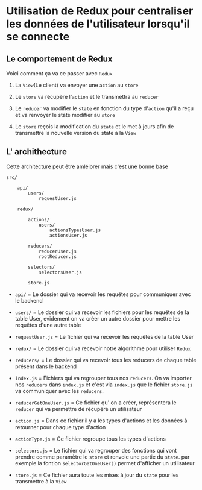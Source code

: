 # Utilisation de Redux pour centraliser les données de l'utilisateur lorsqu'il se connecte

## Le comportement de Redux

Voici comment ça va ce passer avec `Redux`

1) La `View`(Le client) va envoyer une `action` au `store`

2) Le `store` va récupère l'`action` et le transmettra au `reducer`

3) Le `reducer` va modifier le `state` en fonction du type d'`action` qu'il a reçu et va renvoyer le state modifier au `store`

4) Le `store` reçois la modification du `state` et le met à jours afin de transmettre la nouvelle version du state à la `View`

## L' archithecture

Cette architecture peut être amléiorer mais c'est une bonne base

    src/

        api/
            users/
                requestUser.js

        redux/

            actions/
                users/
                    actionsTypesUser.js
                    actionsUser.js

            reducers/
                reducerUser.js
                rootReducer.js
            
            selectors/
                selectorsUser.js

            store.js


- `api/` = Le dossier qui va recevoir les requêtes pour communiquer avec le backend

- `users/` = Le dossier qui va recevoir les fichiers pour les requêtes de la table User, 
evidement on va créer un autre dossier pour mettre les requêtes d'une autre table

- `requestUser.js` = Le fichier qui va recevoir les requêtes de la table User

- `redux/` = Le dossier qui va recevoir notre algorithme pour utiliser `Redux`

- `reducers/` = Le dossier qui va recevoir tous les reducers de chaque table présent dans le backend

- `index.js` = Fichiers qui va regrouper tous nos `reducers`. On va importer nos `reducers` dans `index.js` et c'est via `index.js` que le fichier `store.js` va communiquer avec les `reducers`.

- `reducerGetOneUser.js` = Ce fichier qu' on a créer, représentera le `reducer` qui va permettre dé récupéré un utilisateur

- `action.js` = Dans ce fichier il y a les types d'actions et les données à retourner pour chaque type d'action

- `actionType.js` = Ce fichier regroupe tous les types d'actions

- `selectors.js` = Le fichier qui va regrouper des fonctions qui vont prendre comme paramètre le `store` et renvoie une partie du `state`. par exemple la fontion `selectorGetOneUser()` permet d'afficher un utilisateur

- `store.js` = Ce fichier aura toute les mises à jour du `state` pour les transmettre à la `View`